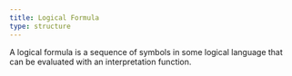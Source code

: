 ```yaml
---
title: Logical Formula
type: structure
---
```


A logical formula is a sequence of symbols in some logical language that can be evaluated with an interpretation function.
